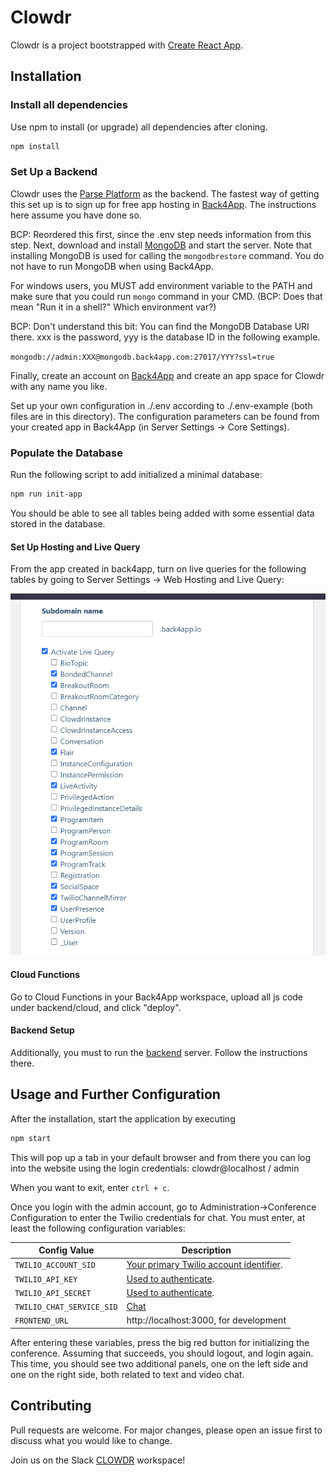 # Clowdr

Clowdr is a project bootstrapped with [Create React App](https://github.com/facebook/create-react-app).

## Installation

### Install all dependencies

Use npm to install (or upgrade) all dependencies after cloning.

```bash
npm install
```

### Set Up a Backend

Clowdr uses the [Parse Platform](https://docs.parseplatform.org/js/guide/)
as the backend. The fastest way of getting this set up is to sign up for
free app hosting in [Back4App](https://www.back4app.com/). The instructions
here assume you have done so.

BCP: Reordered this first, since the .env step needs information from this step.
Next, download and install
[MongoDB](https://docs.mongodb.com/manual/administration/install-community/)
and start the server.  Note that installing MongoDB is used for calling the
`mongodbrestore` command. You do not have to run MongoDB when using
Back4App.

For windows users, you MUST add environment variable to the PATH and make
sure that you could run `mongo` command in your CMD.  (BCP: Does that mean
"Run it in a shell?"  Which environment var?)

BCP: Don't understand this bit:
You can find the MongoDB Database URI there. xxx is the password, yyy is the database ID in the following example.

`mongodb://admin:XXX@mongodb.back4app.com:27017/YYY?ssl=true`

Finally, create an account on [Back4App](https://www.back4app.com/) and
create an app space for Clowdr with any name you like.

Set up your own configuration in ./.env according to ./.env-example (both
files are in this directory).  The configuration parameters can be found
from your created app in Back4App (in Server Settings -> Core Settings).

### Populate the Database

Run the following script to add initialized a minimal database:

```bash
npm run init-app
```

You should be able to see all tables being added with some essential data stored in the database.

#### Set Up Hosting and Live Query

From the app created in back4app, turn on live queries for the following tables by going to Server Settings -> Web Hosting and Live Query:

![Live Query tables](art/LiveQuery.png?raw=true "Live Query Tables")

#### Cloud Functions

Go to Cloud Functions in your Back4App workspace, upload all js code under backend/cloud, and click "deploy".

#### Backend Setup

Additionally, you must to run the [backend](https://github.com/clowdr-app/clowdr-backend) server. Follow the instructions there.

## Usage and Further Configuration

After the installation, start the application by executing

```bash
npm start
```

This will pop up a tab in your default browser and from there you can log into the website using the login credentials:
clowdr@localhost / admin

When you want to exit, enter `ctrl + c`.

Once you login with the admin account, go to Administration->Conference Configuration to enter the Twilio credentials for chat. You must enter, at least the following configuration variables:

| Config Value | Description |
| ------------ | ----------- |
| `TWILIO_ACCOUNT_SID` | [Your primary Twilio account identifier](https://www.twilio.com/console).|
|`TWILIO_API_KEY` | [Used to authenticate](https://www.twilio.com/console/dev-tools/api-keys).|
|`TWILIO_API_SECRET` | [Used to authenticate](https://www.twilio.com/console/dev-tools/api-keys).|
|`TWILIO_CHAT_SERVICE_SID` | [Chat](https://www.twilio.com/console/chat/services)|
|`FRONTEND_URL` | http://localhost:3000, for development|

After entering these variables, press the big red button for initializing the conference. Assuming that succeeds, you should logout, and login again. This time, you should see two additional panels, one on the left side and one on the right side, both related to text and video chat.

## Contributing
Pull requests are welcome. For major changes, please open an issue first to discuss what you would like to change.

Join us on the Slack [CLOWDR](clowdr.slack.com) workspace!
